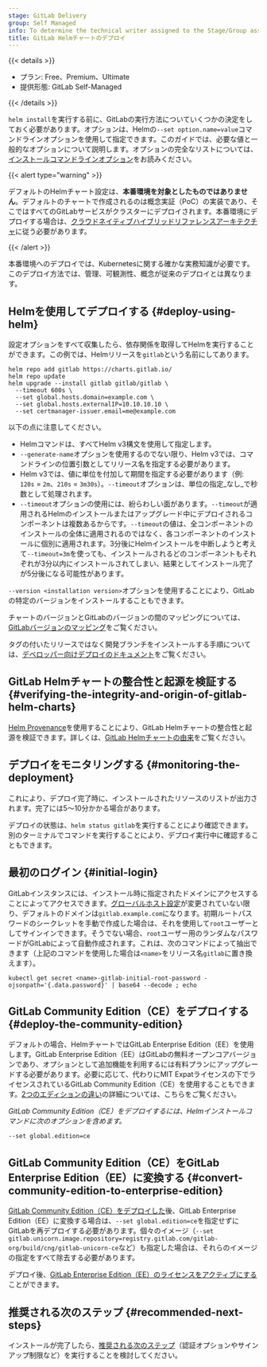 ```yaml
---
stage: GitLab Delivery
group: Self Managed
info: To determine the technical writer assigned to the Stage/Group associated with this page, see https://handbook.gitlab.com/handbook/product/ux/technical-writing/#assignments
title: GitLab Helmチャートのデプロイ
---
```


{{< details >}}

- プラン: Free、Premium、Ultimate
- 提供形態: GitLab Self-Managed

{{< /details >}}

`helm install`を実行する前に、GitLabの実行方法についていくつかの決定をしておく必要があります。オプションは、Helmの`--set option.name=value`コマンドラインオプションを使用して指定できます。このガイドでは、必要な値と一般的なオプションについて説明します。オプションの完全なリストについては、[インストールコマンドラインオプション](command-line-options.md)をお読みください。

{{< alert type="warning" >}}

デフォルトのHelmチャート設定は、**本番環境を対象としたものではありません**。デフォルトのチャートで作成されるのは概念実証（PoC）の実装であり、そこではすべてのGitLabサービスがクラスターにデプロイされます。本番環境にデプロイする場合は、[クラウドネイティブハイブリッドリファレンスアーキテクチャ](_index.md#use-the-reference-architectures)に従う必要があります。

{{< /alert >}}

本番環境へのデプロイでは、Kubernetesに関する確かな実務知識が必要です。このデプロイ方法では、管理、可観測性、概念が従来のデプロイとは異なります。

## Helmを使用してデプロイする {#deploy-using-helm}

設定オプションをすべて収集したら、依存関係を取得してHelmを実行することができます。この例では、Helmリリースを`gitlab`という名前にしてあります。

```shell
helm repo add gitlab https://charts.gitlab.io/
helm repo update
helm upgrade --install gitlab gitlab/gitlab \
  --timeout 600s \
  --set global.hosts.domain=example.com \
  --set global.hosts.externalIP=10.10.10.10 \
  --set certmanager-issuer.email=me@example.com
```

以下の点に注意してください。

- Helmコマンドは、すべてHelm v3構文を使用して指定します。
- `--generate-name`オプションを使用するのでない限り、Helm v3では、コマンドラインの位置引数としてリリース名を指定する必要があります。
- Helm v3では、値に単位を付加して期間を指定する必要があります（例: `120s` = `2m`、`210s` = `3m30s`）。`--timeout`オプションは、単位の指定_なし_で秒数として処理されます。
- `--timeout`オプションの使用には、紛らわしい面があります。`--timeout`が適用されるHelmのインストールまたはアップグレード中にデプロイされるコンポーネントは複数あるからです。`--timeout`の値は、全コンポーネントのインストールの全体に適用されるのではなく、各コンポーネントのインストールに個別に適用されます。3分後にHelmインストールを中断しようと考えて`--timeout=3m`を使っても、インストールされるどのコンポーネントもそれぞれが3分以内にインストールされてしまい、結果としてインストール完了が5分後になる可能性があります。

`--version <installation version>`オプションを使用することにより、GitLabの特定のバージョンをインストールすることもできます。

チャートのバージョンとGitLabのバージョンの間のマッピングについては、[GitLabバージョンのマッピング](version_mappings.md)をご覧ください。

タグの付いたリリースではなく開発ブランチをインストールする手順については、[デベロッパー向けデプロイのドキュメント](../development/deploy.md)をご覧ください。

## GitLab Helmチャートの整合性と起源を検証する {#verifying-the-integrity-and-origin-of-gitlab-helm-charts}

[Helm Provenance](https://helm.sh/docs/topics/provenance/)を使用することにより、GitLab Helmチャートの整合性と起源を検証できます。詳しくは、[GitLab Helmチャートの由来](chart-provenance.md)をご覧ください。

## デプロイをモニタリングする {#monitoring-the-deployment}

これにより、デプロイ完了時に、インストールされたリソースのリストが出力されます。完了には5〜10分かかる場合があります。

デプロイの状態は、`helm status gitlab`を実行することにより確認できます。別のターミナルでコマンドを実行することにより、デプロイ実行中に確認することもできます。

## 最初のログイン {#initial-login}

GitLabインスタンスには、インストール時に指定されたドメインにアクセスすることによってアクセスできます。[グローバルホスト設定](../charts/globals.md#configure-host-settings)が変更されていない限り、デフォルトのドメインは`gitlab.example.com`になります。初期ルートパスワードのシークレットを手動で作成した場合は、それを使用して`root`ユーザーとしてサインインできます。そうでない場合、`root`ユーザー用のランダムなパスワードがGitLabによって自動作成されます。これは、次のコマンドによって抽出できます（上記のコマンドを使用した場合は`<name>`をリリース名`gitlab`に置き換えます）。

```shell
kubectl get secret <name>-gitlab-initial-root-password -ojsonpath='{.data.password}' | base64 --decode ; echo
```

## GitLab Community Edition（CE）をデプロイする {#deploy-the-community-edition}

デフォルトの場合、HelmチャートではGitLab Enterprise Edition（EE）を使用します。GitLab Enterprise Edition（EE）はGitLabの無料オープンコアバージョンであり、オプションとして追加機能を利用するには有料プランにアップグレードする必要があります。必要に応じて、代わりにMIT Expatライセンスの下でライセンスされているGitLab Community Edition（CE）を使用することもできます。[2つのエディションの違い](https://about.gitlab.com/install/ce-or-ee/)の詳細については、こちらをご覧ください。

*GitLab Community Edition（CE）をデプロイするには、Helmインストールコマンドに次のオプションを含めます。*

```shell
--set global.edition=ce
```

## GitLab Community Edition（CE）をGitLab Enterprise Edition（EE）に変換する {#convert-community-edition-to-enterprise-edition}

[GitLab Community Edition（CE）をデプロイした](#deploy-the-community-edition)後、GitLab Enterprise Edition（EE）に変換する場合は、`--set global.edition=ce`を指定せずにGitLabを再デプロイする必要があります。個々のイメージ（`--set gitlab.unicorn.image.repository=registry.gitlab.com/gitlab-org/build/cng/gitlab-unicorn-ce`など）も指定した場合は、それらのイメージの指定をすべて除去する必要があります。

デプロイ後、[GitLab Enterprise Edition（EE）のライセンスをアクティブにする](https://docs.gitlab.com/administration/license/)ことができます。

## 推奨される次のステップ {#recommended-next-steps}

インストールが完了したら、[推奨される次のステップ](https://docs.gitlab.com/install/next_steps/)（認証オプションやサインアップ制限など）を実行することを検討してください。
